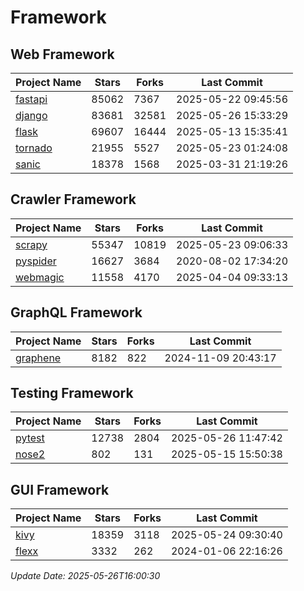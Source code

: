 # Framework

## Web Framework
| Project Name | Stars | Forks | Last Commit |
| ------------ | ----- | ----- | ----------- |
| [fastapi](https://github.com/fastapi/fastapi) | 85062 | 7367 | 2025-05-22 09:45:56 |
| [django](https://github.com/django/django) | 83681 | 32581 | 2025-05-26 15:33:29 |
| [flask](https://github.com/pallets/flask) | 69607 | 16444 | 2025-05-13 15:35:41 |
| [tornado](https://github.com/tornadoweb/tornado) | 21955 | 5527 | 2025-05-23 01:24:08 |
| [sanic](https://github.com/sanic-org/sanic) | 18378 | 1568 | 2025-03-31 21:19:26 |

## Crawler Framework
| Project Name | Stars | Forks | Last Commit |
| ------------ | ----- | ----- | ----------- |
| [scrapy](https://github.com/scrapy/scrapy) | 55347 | 10819 | 2025-05-23 09:06:33 |
| [pyspider](https://github.com/binux/pyspider) | 16627 | 3684 | 2020-08-02 17:34:20 |
| [webmagic](https://github.com/code4craft/webmagic) | 11558 | 4170 | 2025-04-04 09:33:13 |

## GraphQL Framework
| Project Name | Stars | Forks | Last Commit |
| ------------ | ----- | ----- | ----------- |
| [graphene](https://github.com/graphql-python/graphene) | 8182 | 822 | 2024-11-09 20:43:17 |

## Testing Framework
| Project Name | Stars | Forks | Last Commit |
| ------------ | ----- | ----- | ----------- |
| [pytest](https://github.com/pytest-dev/pytest) | 12738 | 2804 | 2025-05-26 11:47:42 |
| [nose2](https://github.com/nose-devs/nose2) | 802 | 131 | 2025-05-15 15:50:38 |

## GUI Framework
| Project Name | Stars | Forks | Last Commit |
| ------------ | ----- | ----- | ----------- |
| [kivy](https://github.com/kivy/kivy) | 18359 | 3118 | 2025-05-24 09:30:40 |
| [flexx](https://github.com/flexxui/flexx) | 3332 | 262 | 2024-01-06 22:16:26 |

*Update Date: 2025-05-26T16:00:30*
